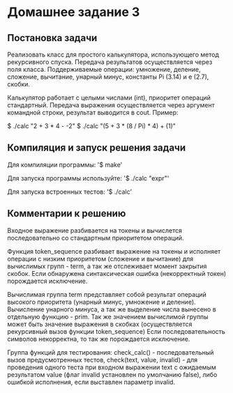 # Домашнее задание 3
## Постановка задачи
Реализовать класс для простого калькулятора, использующего метод рекурсивного спуска. Передача результатов осуществляется через поля класса. Поддерживаемые операции: умножение, деление, сложение, вычитание, унарный минус, константы Pi (3.14) и e (2.7), скобки.

Калькулятор работает с целыми числами (int), приоритет операций стандартный. Передача выражения осуществляется через аргумент командной строки, результат выводится в cout. Пример:

$ ./calc "2 + 3 * 4 - -2"
$ ./calc "(5 + 3 * (8 / Pi) * 4) + (1)"


## Компиляция и запуск решения задачи
Для компиляции программы:
'$ make'

Для запуска программы используйте:
'$ ./calc "expr"'

Для запуска встроенных тестов:
'$ ./calc' 


## Комментарии к решению
Входное выражение разбивается на токены и вычислется последовательно со стандартным приоритетом операций.

Функция token_sequence разбивает выражение на токены и исполняет операции с низким приоритетом (сложение и вычитание) для вычислимых групп - term, а так же отслеживает момент закрытия скобок. Если обнаружена синтаксическая ошибка (некорректный токен) порождается исключение. 

Вычислимая группа term представляет собой результат операций высокого приоритета (унарный минус, умножение и деление). 
Вычисление унарного минуса, а так же выделение числа вынесено в отдельную функцию - prim. 
Так же значением вычислимой группы может быть значение выражения в скобках (осуществляется рекурсивный вызов функции token_sequence)
Если последовательность символов некорректна, то так же порождается исключение.

Группа функций для тестирования: check_calc() - последовательный вызов предусмотренных тестов, check(text, value, invalid) - для проведения одного теста при входном выражении text с ожидаемым результатом value (флаг invalid установлен по умолчанию false), либо ошибкой исполнения, если выставлен параметр invalid.
